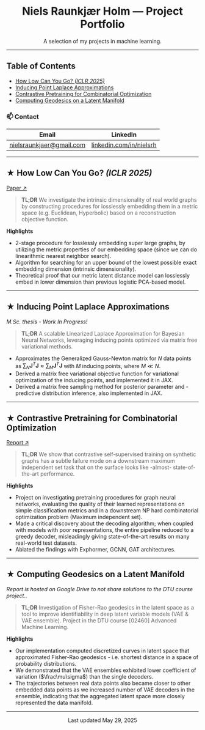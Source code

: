 <h1 align="center">Niels Raunkjær Holm — Project Portfolio</h1>

<p align="center">
A selection of my projects in machine learning.<br>
</p>

---

## Table of Contents

* [How Low Can You Go? *(ICLR 2025)*](#how-low-can-you-go-iclr‑2025)
* [Inducing Point Laplace Approximations](#inducing-point-laplace-approximations)
* [Contrastive Pretraining for Combinatorial Optimization](#contrastive-pretraining-for-combinatorial-optimization)
* [Computing Geodesics on a Latent Manifold](#computing-geodesics-on-a-latent-manifold)

### 📫 Contact
|**Email** |**LinkedIn** |
| --------------- | ----------------------------------------------------- |
| [nielsraunkjaer@gmail.com](mailto:nielsraunkjaer@gmail.com) | [linkedin.com/in/nielsrh](https://www.linkedin.com/in/nielsrh) |

---

## $\bigstar$ How Low Can You Go? *(ICLR 2025)*

[Paper ↗](https://openreview.net/pdf?id=V71ITh2w40)

> **TL;DR** We investigate the intrinsic dimensionality of real world graphs by constructing procedures for losslessly embedding them in a metric space (e.g. Euclidean, Hyperbolic) based on a reconstruction objective function.

**Highlights**

* 2-stage procedure for losslessly embedding super large graphs, by utilizing the metric properties of our embedding space (since we can do linearithmic nearest neighbor search).
* Algorithm for searching for an upper bound of the lowest possible exact embedding dimension (intrinsic dimensionality).
* Theoretical proof that our metric latent distance model can losslessly embed in lower dimension than previous logistic PCA-based model.

---

## $\bigstar$ Inducing Point Laplace Approximations

*M.Sc. thesis - Work In Progress!*

> **TL;DR** A scalable Linearized Laplace Approximation for Bayesian Neural Networks, leveraging inducing points optimized via matrix free variational methods.

* Approximates the Generalized Gauss-Newton matrix for $N$ data points as $\sum_N \mathbf{J}^T \mathbf{J} \approx \sum_M \mathbf{J}^T \mathbf{J}$ with $M$ inducing points, where $M \ll N$.
* Derived a matrix free variational objective function for variational optimization of the inducing points, and implemented it in JAX.
* Derived a matrix free sampling method for posterior parameter and -predictive distribution inference, also implemented in JAX.

---

## $\bigstar$ Contrastive Pretraining for Combinatorial Optimization

[Report ↗](contrastive_pretraining_for_combinatorics.pdf)

> **TL;DR** We show that contrastive self‑supervised training on synthetic graphs has a subtle failure mode on a downstream maximum independent set task that on the surface looks like -almost- state-of-the-art performance.

**Highlights**

* Project on investigating pretraining procedures for graph neural networks, evaluating the quality of their learned representations on simple classification metrics and in a downstream NP hard combinatorial optimization problem (Maximum independent set).
* Made a critical discovery about the decoding algorithm; when coupled with models with poor representations, the entire pipeline reduced to a greedy decoder, misleadingly giving state-of-the-art results on many real-world test datasets.
* Ablated the findings with Exphormer, GCNN, GAT architectures.

---

## $\bigstar$ Computing Geodesics on a Latent Manifold

*Report is hosted on Google Drive to not share solutions to the DTU course project.*.

> **TL;DR** Investigation of Fisher–Rao geodesics in the latent space as a tool to improve identifiability in deep latent variable models (VAE \& VAE ensemble). Project in the DTU course [02460] Advanced Machine Learning.

**Highlights**

* Our implementation computed discretized curves in latent space that approximated Fisher-Rao geodesics - i.e. shortest distance in a space of probability distributions.
* We demonstrated that the VAE ensembles exhibited lower coefficient of variation ($\frac\mu\sigma$) than the single decoders.
* The trajectories between real data points also became closer to other embedded data points as we increased number of VAE decoders in the ensemble, indicating that the aggregated latent space more closely represented the data manifold.

---

<p align="center">
Last updated May 29, 2025
</p>
